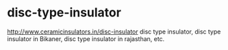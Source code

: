 # disc-type-insulator
http://www.ceramicinsulators.in/disc-insulator disc type insulator, disc type insulator in Bikaner, disc type insulator in rajasthan, etc.
